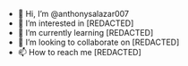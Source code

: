 - 👋 Hi, I’m @anthonysalazar007
- 👀 I’m interested in [REDACTED]
- 🌱 I’m currently learning [REDACTED]
- 💞️ I’m looking to collaborate on [REDACTED]
- 📫 How to reach me [REDACTED]

<!---
anthonysalazar007/anthonysalazar007 is a ✨ special ✨ repository because its `README.md` (this file) appears on your GitHub profile.
You can click the Preview link to take a look at your changes.
--->
